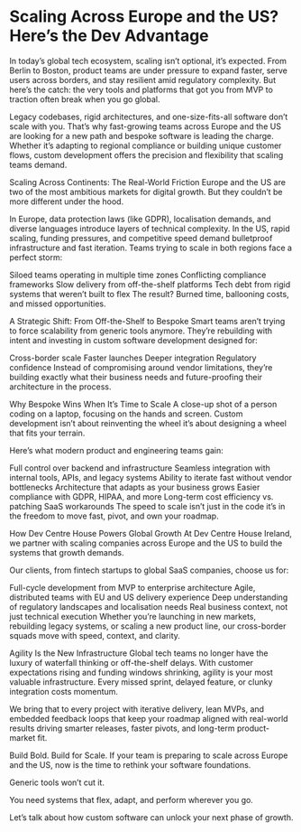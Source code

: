 # Scaling Across Europe and the US? Here’s the Dev Advantage

In today’s global tech ecosystem, scaling isn’t optional, it’s expected. From Berlin to Boston, product teams are under pressure to expand faster, serve users across borders, and stay resilient amid regulatory complexity. But here’s the catch: the very tools and platforms that got you from MVP to traction often break when you go global.

Legacy codebases, rigid architectures, and one-size-fits-all software don’t scale with you. That’s why fast-growing teams across Europe and the US are looking for a new path and bespoke software is leading the charge. Whether it’s adapting to regional compliance or building unique customer flows, custom development offers the precision and flexibility that scaling teams demand.

Scaling Across Continents: The Real-World Friction
Europe and the US are two of the most ambitious markets for digital growth. But they couldn’t be more different under the hood.

In Europe, data protection laws (like GDPR), localisation demands, and diverse languages introduce layers of technical complexity.
In the US, rapid scaling, funding pressures, and competitive speed demand bulletproof infrastructure and fast iteration.
Teams trying to scale in both regions face a perfect storm:

Siloed teams operating in multiple time zones
Conflicting compliance frameworks
Slow delivery from off-the-shelf platforms
Tech debt from rigid systems that weren’t built to flex
The result? Burned time, ballooning costs, and missed opportunities.

A Strategic Shift: From Off-the-Shelf to Bespoke
Smart teams aren’t trying to force scalability from generic tools anymore.
They’re rebuilding with intent and investing in custom software development designed for:

Cross-border scale
Faster launches
Deeper integration
Regulatory confidence
Instead of compromising around vendor limitations, they’re building exactly what their business needs and future-proofing their architecture in the process.

Why Bespoke Wins When It’s Time to Scale
A close-up shot of a person coding on a laptop, focusing on the hands and screen.
Custom development isn’t about reinventing the wheel it’s about designing a wheel that fits your terrain.

Here’s what modern product and engineering teams gain:

Full control over backend and infrastructure
Seamless integration with internal tools, APIs, and legacy systems
Ability to iterate fast without vendor bottlenecks
Architecture that adapts as your business grows
Easier compliance with GDPR, HIPAA, and more
Long-term cost efficiency vs. patching SaaS workarounds
The speed to scale isn’t just in the code it’s in the freedom to move fast, pivot, and own your roadmap.

How Dev Centre House Powers Global Growth
At Dev Centre House Ireland, we partner with scaling companies across Europe and the US to build the systems that growth demands.

Our clients, from fintech startups to global SaaS companies, choose us for:

Full-cycle development from MVP to enterprise architecture
Agile, distributed teams with EU and US delivery experience
Deep understanding of regulatory landscapes and localisation needs
Real business context, not just technical execution
Whether you’re launching in new markets, rebuilding legacy systems, or scaling a new product line, our cross-border squads move with speed, context, and clarity.

Agility Is the New Infrastructure
Global tech teams no longer have the luxury of waterfall thinking or off-the-shelf delays. With customer expectations rising and funding windows shrinking, agility is your most valuable infrastructure. Every missed sprint, delayed feature, or clunky integration costs momentum.

We bring that to every project with iterative delivery, lean MVPs, and embedded feedback loops that keep your roadmap aligned with real-world results driving smarter releases, faster pivots, and long-term product-market fit.

Build Bold. Build for Scale.
If your team is preparing to scale across Europe and the US, now is the time to rethink your software foundations.

Generic tools won’t cut it.

You need systems that flex, adapt, and perform wherever you go.

Let’s talk about how custom software can unlock your next phase of growth.

